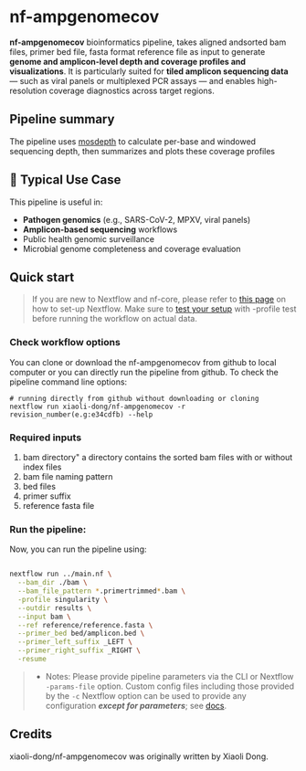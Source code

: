 


# nf-ampgenomecov

**nf-ampgenomecov** bioinformatics pipeline, takes aligned andsorted bam files, primer bed file, fasta format reference file as input to generate **genome and amplicon-level depth and coverage profiles and visualizations**.  It is particularly suited for **tiled amplicon sequencing data** — such as viral panels or multiplexed PCR assays — and enables high-resolution coverage diagnostics across target regions.

## Pipeline summary
The pipeline uses [mosdepth](https://github.com/brentp/mosdepth) to calculate per-base and windowed sequencing depth, then summarizes and plots these coverage profiles 

## 🧬 Typical Use Case
This pipeline is useful in:
- **Pathogen genomics** (e.g., SARS-CoV-2, MPXV, viral panels)
- **Amplicon-based sequencing** workflows
- Public health genomic surveillance
- Microbial genome completeness and coverage evaluation

## Quick start

>If you are new to Nextflow and nf-core, please refer to [this page](https://nf-co.re/docs/usage/installation) on how to set-up Nextflow. Make sure to [test your setup](https://nf-co.re/docs/usage/introduction#how-to-run-a-pipeline) with -profile test before running the workflow on actual data.

### Check workflow options
You can clone or download the nf-ampgenomecov from github to local computer or you can directly run the pipeline from github. To check the pipeline command line options:

```{r df-drop-ok, class.source="bg-success"}
# running directly from github without downloading or cloning
nextflow run xiaoli-dong/nf-ampgenomecov -r revision_number(e.g:e34cdfb) --help
```

### Required inputs
1. bam directory" a directory contains the sorted bam files with or without index files
2. bam file naming pattern
3. bed files
4. primer suffix
5. reference fasta file
### Run the pipeline:
Now, you can run the pipeline using:

<!-- TODO nf-core: update the following command to include all required parameters for a minimal example -->

```bash

nextflow run ../main.nf \
  --bam_dir ./bam \
  --bam_file_pattern *.primertrimmed*.bam \
  -profile singularity \
  --outdir results \
  --input bam \
  --ref reference/reference.fasta \
  --primer_bed bed/amplicon.bed \
  --primer_left_suffix _LEFT \
  --primer_right_suffix _RIGHT \
  -resume 

```  
>* Notes: Please provide pipeline parameters via the CLI or Nextflow `-params-file` option. Custom config files including those provided by the `-c` Nextflow option can be used to provide any configuration _**except for parameters**_; see [docs](https://nf-co.re/docs/usage/getting_started/configuration#custom-configuration-files).

## Credits
xiaoli-dong/nf-ampgenomecov was originally written by Xiaoli Dong.

